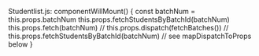 Studentlist.js: 
componentWillMount() {
  const batchNum = this.props.batchNum
  this.props.fetchStudentsByBatchId(batchNum)
  this.props.fetch(batchNum)
  // this.props.dispatch(fetchBatches())
  // this.props.fetchStudentsByBatchId(batchNum) // see mapDispatchToProps below
}
